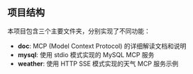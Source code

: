 ## 项目结构

本项目包含三个主要文件夹，分别实现了不同功能：

- **doc**: MCP (Model Context Protocol) 的详细解读文档和说明
- **mysql**: 使用 stdio 模式实现的 MySQL MCP 服务
- **weather**: 使用 HTTP SSE 模式实现的天气 MCP 服务示例